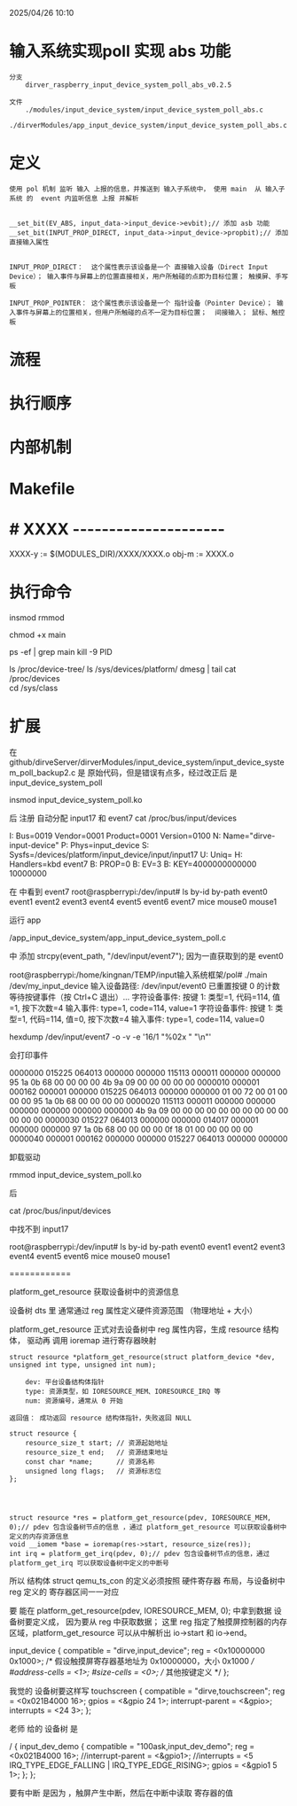 2025/04/26 10:10
# 输入系统实现poll 实现 abs 功能 
    分支
        dirver_raspberry_input_device_system_poll_abs_v0.2.5

    文件
        ./modules/input_device_system/input_device_system_poll_abs.c
        ./dirverModules/app_input_device_system/input_device_system_poll_abs.c

# 定义
    使用 pol 机制 监听 输入 上报的信息，并推送到 输入子系统中， 使用 main  从 输入子系统 的  event 内监听信息 上报 并解析


    __set_bit(EV_ABS, input_data->input_device->evbit);// 添加 asb 功能 
    __set_bit(INPUT_PROP_DIRECT, input_data->input_device->propbit);// 添加直接输入属性


    INPUT_PROP_DIRECT：  这个属性表示该设备是一个 直接输入设备（Direct Input Device）； 输入事件与屏幕上的位置直接相关，用户所触碰的点即为目标位置； 触摸屏、手写板

    INPUT_PROP_POINTER： 这个属性表示该设备是一个 指针设备（Pointer Device）； 输入事件与屏幕上的位置相关，但用户所触碰的点不一定为目标位置；	间接输入； 鼠标、触控板








# 流程


# 执行顺序


# 内部机制


# Makefile
# # XXXX ---------------------
XXXX-y := $(MODULES_DIR)/XXXX/XXXX.o
obj-m := XXXX.o


# 执行命令


insmod
rmmod

chmod +x main

ps -ef | grep main
kill -9 PID

ls /proc/device-tree/
ls /sys/devices/platform/
dmesg | tail
cat /proc/devices  
cd /sys/class 



# 扩展


在 github/dirveServer/dirverModules/input_device_system/input_device_system_poll_backup2.c  是 原始代码，但是错误有点多，经过改正后 是 input_device_system_poll








insmod input_device_system_poll.ko 

后 注册 自动分配  input17  和 event7
cat /proc/bus/input/devices



I: Bus=0019 Vendor=0001 Product=0001 Version=0100
N: Name="dirve-input-device"
P: Phys=input_device
S: Sysfs=/devices/platform/input_device/input/input17
U: Uniq=
H: Handlers=kbd event7 
B: PROP=0
B: EV=3
B: KEY=4000000000000 10000000



在 中看到 event7
root@raspberrypi:/dev/input# ls 
by-id  by-path  event0  event1  event2  event3  event4  event5  event6  event7  mice  mouse0  mouse1








运行 app


/app_input_device_system/app_input_device_system_poll.c

中  添加 strcpy(event_path, "/dev/input/event7"); 因为一直获取到的是 event0



root@raspberrypi:/home/kingnan/TEMP/input输入系统框架/pol# ./main /dev/my_input_device
输入设备路径: /dev/input/event0
已重置按键 0 的计数
等待按键事件（按 Ctrl+C 退出）...
字符设备事件: 按键 1: 类型=1, 代码=114, 值=1, 按下次数=4
输入事件: type=1, code=114, value=1
字符设备事件: 按键 1: 类型=1, 代码=114, 值=0, 按下次数=4
输入事件: type=1, code=114, value=0
























hexdump /dev/input/event7 -o -v -e '16/1 "%02x " "\n"'

会打印事件

0000000  015225  064013  000000  000000  115113  000011  000000  000000
95 1a 0b 68 00 00 00 00 4b 9a 09 00 00 00 00 00
0000010  000001  000162  000001  000000  015225  064013  000000  000000
01 00 72 00 01 00 00 00 95 1a 0b 68 00 00 00 00
0000020  115113  000011  000000  000000  000000  000000  000000  000000
4b 9a 09 00 00 00 00 00 00 00 00 00 00 00 00 00
0000030  015227  064013  000000  000000  014017  000001  000000  000000
97 1a 0b 68 00 00 00 00 0f 18 01 00 00 00 00 00
0000040  000001  000162  000000  000000  015227  064013  000000  000000




卸载驱动 


rmmod input_device_system_poll.ko 

后 


cat /proc/bus/input/devices


中找不到 input17

root@raspberrypi:/dev/input# ls
by-id  by-path  event0  event1  event2  event3  event4  event5  event6  mice  mouse0  mouse1











============


platform_get_resource 获取设备树中的资源信息

设备树 dts 里 通常通过 reg 属性定义硬件资源范围 （物理地址 + 大小）

platform_get_resource 正式对去设备树中 reg 属性内容，生成 resource 结构体，
驱动再 调用 ioremap 进行寄存器映射

    struct resource *platform_get_resource(struct platform_device *dev, unsigned int type, unsigned int num);

        dev: 平台设备结构体指针
        type: 资源类型，如 IORESOURCE_MEM、IORESOURCE_IRQ 等
        num: 资源编号，通常从 0 开始

    返回值： 成功返回 resource 结构体指针，失败返回 NULL

    struct resource {
        resource_size_t start; // 资源起始地址
        resource_size_t end;   // 资源结束地址
        const char *name;      // 资源名称
        unsigned long flags;   // 资源标志位
    };




    struct resource *res = platform_get_resource(pdev, IORESOURCE_MEM, 0);// pdev 包含设备树节点的信息 ，通过 platform_get_resource 可以获取设备树中定义的内存资源信息
    void __iomem *base = ioremap(res->start, resource_size(res));
    int irq = platform_get_irq(pdev, 0);// pdev 包含设备树节点的信息，通过 platform_get_irq 可以获取设备树中定义的中断号




所以 结构体 struct qemu_ts_con 的定义必须按照 硬件寄存器 布局，与设备树中 reg 定义的 寄存器区间一一对应



要 能在 platform_get_resource(pdev, IORESOURCE_MEM, 0); 中拿到数据
设备树要定义成， 因为要从 reg 中获取数据； 这里 reg 指定了触摸屏控制器的内存区域，platform_get_resource 可以从中解析出 io->start 和 io->end。

input_device {
    compatible = "dirve,input_device";
    reg = <0x10000000 0x1000>; /* 假设触摸屏寄存器基地址为 0x10000000，大小 0x1000 */
    #address-cells = <1>;
    #size-cells = <0>;
    /* 其他按键定义 */
};

我觉的 设备树要这样写
touchscreen {
    compatible = "dirve,touchscreen";
    reg = <0x021B4000 16>;
    gpios = <&gpio 24 1>;
    interrupt-parent = <&gpio>;
    interrupts = <24 3>;
};


老师 给的 设备树 是 


/ {
	input_dev_demo {
		compatible = "100ask,input_dev_demo";
		reg = <0x021B4000 16>;
		//interrupt-parent = <&gpio1>;
		//interrupts = <5 IRQ_TYPE_EDGE_FALLING | IRQ_TYPE_EDGE_RISING>;
		gpios = <&gpio1 5 1>;
	};
};

 要有中断 是因为 ，触屏产生中断，然后在中断中读取 寄存器的值